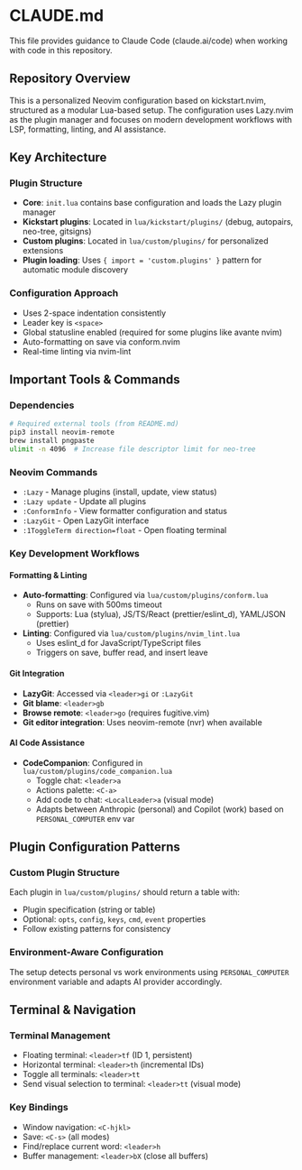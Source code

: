 # CLAUDE.md

This file provides guidance to Claude Code (claude.ai/code) when working with code in this repository.

## Repository Overview

This is a personalized Neovim configuration based on kickstart.nvim, structured as a modular Lua-based setup. The configuration uses Lazy.nvim as the plugin manager and focuses on modern development workflows with LSP, formatting, linting, and AI assistance.

## Key Architecture

### Plugin Structure
- **Core**: `init.lua` contains base configuration and loads the Lazy plugin manager
- **Kickstart plugins**: Located in `lua/kickstart/plugins/` (debug, autopairs, neo-tree, gitsigns)
- **Custom plugins**: Located in `lua/custom/plugins/` for personalized extensions
- **Plugin loading**: Uses `{ import = 'custom.plugins' }` pattern for automatic module discovery

### Configuration Approach
- Uses 2-space indentation consistently
- Leader key is `<space>`
- Global statusline enabled (required for some plugins like avante nvim)
- Auto-formatting on save via conform.nvim
- Real-time linting via nvim-lint

## Important Tools & Commands

### Dependencies
```bash
# Required external tools (from README.md)
pip3 install neovim-remote
brew install pngpaste
ulimit -n 4096  # Increase file descriptor limit for neo-tree
```

### Neovim Commands
- `:Lazy` - Manage plugins (install, update, view status)
- `:Lazy update` - Update all plugins
- `:ConformInfo` - View formatter configuration and status
- `:LazyGit` - Open LazyGit interface
- `:1ToggleTerm direction=float` - Open floating terminal

### Key Development Workflows

#### Formatting & Linting
- **Auto-formatting**: Configured via `lua/custom/plugins/conform.lua`
  - Runs on save with 500ms timeout
  - Supports: Lua (stylua), JS/TS/React (prettier/eslint_d), YAML/JSON (prettier)
- **Linting**: Configured via `lua/custom/plugins/nvim_lint.lua` 
  - Uses eslint_d for JavaScript/TypeScript files
  - Triggers on save, buffer read, and insert leave

#### Git Integration
- **LazyGit**: Accessed via `<leader>gi` or `:LazyGit`
- **Git blame**: `<leader>gb`
- **Browse remote**: `<leader>go` (requires fugitive.vim)
- **Git editor integration**: Uses neovim-remote (nvr) when available

#### AI Code Assistance
- **CodeCompanion**: Configured in `lua/custom/plugins/code_companion.lua`
  - Toggle chat: `<leader>a`
  - Actions palette: `<C-a>`
  - Add code to chat: `<LocalLeader>a` (visual mode)
  - Adapts between Anthropic (personal) and Copilot (work) based on `PERSONAL_COMPUTER` env var

## Plugin Configuration Patterns

### Custom Plugin Structure
Each plugin in `lua/custom/plugins/` should return a table with:
- Plugin specification (string or table)
- Optional: `opts`, `config`, `keys`, `cmd`, `event` properties
- Follow existing patterns for consistency

### Environment-Aware Configuration
The setup detects personal vs work environments using `PERSONAL_COMPUTER` environment variable and adapts AI provider accordingly.

## Terminal & Navigation

### Terminal Management
- Floating terminal: `<leader>tf` (ID 1, persistent)
- Horizontal terminal: `<leader>th` (incremental IDs)
- Toggle all terminals: `<leader>tt`
- Send visual selection to terminal: `<leader>tt` (visual mode)

### Key Bindings
- Window navigation: `<C-hjkl>`
- Save: `<C-s>` (all modes)
- Find/replace current word: `<leader>h`
- Buffer management: `<leader>bX` (close all buffers)